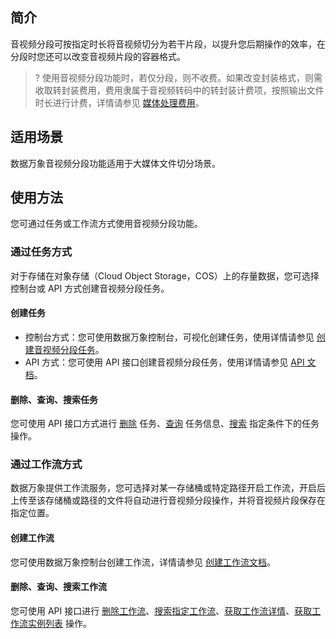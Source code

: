 ## 简介

音视频分段可按指定时长将音视频切分为若干片段，以提升您后期操作的效率，在分段时您还可以改变音视频片段的容器格式。

>? 使用音视频分段功能时，若仅分段，则不收费。如果改变封装格式，则需收取转封装费用，费用隶属于音视频转码中的转封装计费项，按照输出文件时长进行计费，详情请参见 [媒体处理费用](https://cloud.tencent.com/document/product/460/58120)。
>

## 适用场景

数据万象音视频分段功能适用于大媒体文件切分场景。

## 使用方法

您可通过任务或工作流方式使用音视频分段功能。

### 通过任务方式

对于存储在对象存储（Cloud Object Storage，COS）上的存量数据，您可选择控制台或 API 方式创建音视频分段任务。

#### 创建任务

- 控制台方式：您可使用数据万象控制台，可视化创建任务，使用详情请参见 [创建音视频分段任务](https://cloud.tencent.com/document/product/460/46489#.E5.88.9B.E5.BB.BA.E9.9F.B3.E8.A7.86.E9.A2.91.E5.88.86.E6.AE.B5.E4.BB.BB.E5.8A.A1)。
- API 方式：您可使用 API 接口创建音视频分段任务，使用详情请参见 [API 文档](https://cloud.tencent.com/document/product/460/67187)。

#### 删除、查询、搜索任务

您可使用 API 接口方式进行 [删除](https://cloud.tencent.com/document/product/460/62476) 任务、[查询](https://cloud.tencent.com/document/product/460/62478) 任务信息、[搜索](https://cloud.tencent.com/document/product/460/62479) 指定条件下的任务操作。

### 通过工作流方式

数据万象提供工作流服务，您可选择对某一存储桶或特定路径开启工作流，开启后上传至该存储桶或路径的文件将自动进行音视频分段操作，并将音视频片段保存在指定位置。

#### 创建工作流

您可使用数据万象控制台创建工作流，详情请参见 [创建工作流文档](https://cloud.tencent.com/document/product/460/46488#.E5.88.9B.E5.BB.BA.E5.B7.A5.E4.BD.9C.E6.B5.81)。

#### 删除、查询、搜索工作流

您可使用 API 接口进行 [删除工作流](https://cloud.tencent.com/document/product/460/45947)、[搜索指定工作流](https://cloud.tencent.com/document/product/460/45948)、[获取工作流详情](https://cloud.tencent.com/document/product/460/45949)、[获取工作流实例列表](https://cloud.tencent.com/document/product/460/45950) 操作。

